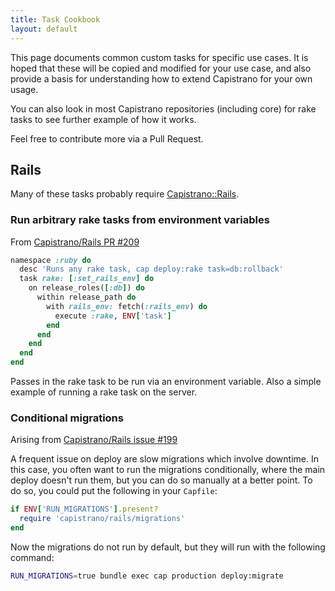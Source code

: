 ```yaml
---
title: Task Cookbook
layout: default
---
```


This page documents common custom tasks for specific use cases. It is hoped that these will be copied and modified for your use case, and also provide a basis for understanding how to extend Capistrano for your own usage.

You can also look in most Capistrano repositories (including core) for rake tasks to see further example of how it works.

Feel free to contribute more via a Pull Request.

## Rails

Many of these tasks probably require [Capistrano::Rails](https://github.com/capistrano/rails).

### Run arbitrary rake tasks from environment variables

From [Capistrano/Rails PR #209](https://github.com/capistrano/rails/pull/209)

```ruby
namespace :ruby do
  desc 'Runs any rake task, cap deploy:rake task=db:rollback'
  task rake: [:set_rails_env] do
    on release_roles([:db]) do
      within release_path do
        with rails_env: fetch(:rails_env) do
          execute :rake, ENV['task']
        end
      end
    end
  end
end
```

Passes in the rake task to be run via an environment variable. Also a simple example of running a rake task on the server.


### Conditional migrations

Arising from [Capistrano/Rails issue #199](https://github.com/capistrano/rails/issues/199)

A frequent issue on deploy are slow migrations which involve downtime. In this case, you often want to run the migrations conditionally, where the main deploy doesn't run them, but you can do so manually at a better point. To do so, you could put the following in your `Capfile`:

```ruby
if ENV['RUN_MIGRATIONS'].present?
  require 'capistrano/rails/migrations'
end
```

Now the migrations do not run by default, but they will run with the following command:

```bash
RUN_MIGRATIONS=true bundle exec cap production deploy:migrate
```
